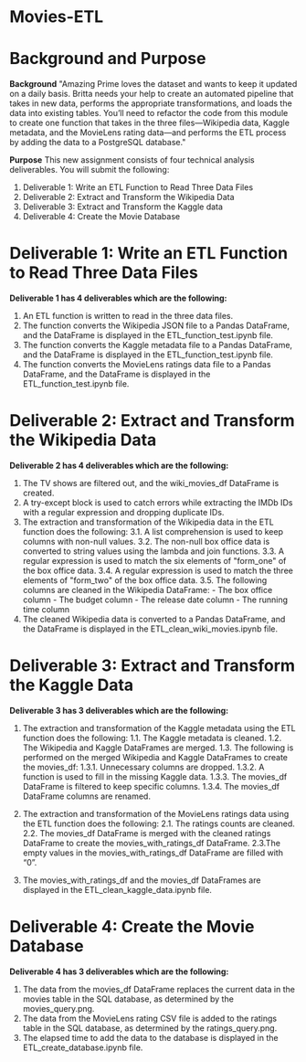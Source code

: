 # Movies-ETL

# Background and Purpose

**Background**
"Amazing Prime loves the dataset and wants to keep it updated on a daily basis. Britta needs your help to create an automated pipeline that takes in new data, performs the appropriate transformations, and loads the data into existing tables. You’ll need to refactor the code from this module to create one function that takes in the three files—Wikipedia data, Kaggle metadata, and the MovieLens rating data—and performs the ETL process by adding the data to a PostgreSQL database."

**Purpose**
This new assignment consists of four technical analysis deliverables. You will submit the following:
1. Deliverable 1: Write an ETL Function to Read Three Data Files
2. Deliverable 2: Extract and Transform the Wikipedia Data
3. Deliverable 3: Extract and Transform the Kaggle data
4. Deliverable 4: Create the Movie Database


# Deliverable 1: Write an ETL Function to Read Three Data Files

**Deliverable 1 has 4 deliverables which are the following:**
1. An ETL function is written to read in the three data files.
2. The function converts the Wikipedia JSON file to a Pandas DataFrame, and the DataFrame is displayed in the ETL_function_test.ipynb file.
3. The function converts the Kaggle metadata file to a Pandas DataFrame, and the DataFrame is displayed in the ETL_function_test.ipynb file.
4. The function converts the MovieLens ratings data file to a Pandas DataFrame, and the DataFrame is displayed in the ETL_function_test.ipynb file.

# Deliverable 2: Extract and Transform the Wikipedia Data

**Deliverable 2 has 4 deliverables which are the following:**
1. The TV shows are filtered out, and the wiki_movies_df DataFrame is created.
2. A try-except block is used to catch errors while extracting the IMDb IDs with a regular expression and dropping duplicate IDs.
3. The extraction and transformation of the Wikipedia data in the ETL function does the following:
  3.1. A list comprehension is used to keep columns with non-null values.
  3.2.  The non-null box office data is converted to string values using the lambda and join functions. 
  3.3.  A regular expression is used to match the six elements of "form_one" of the box office data. 
  3.4.  A regular expression is used to match the three elements of "form_two" of the box office data.
  3.5.  The following columns are cleaned in the Wikipedia DataFrame:
        - The box office column
        - The budget column
        - The release date column
        - The running time column
4. The cleaned Wikipedia data is converted to a Pandas DataFrame, and the DataFrame is displayed in the ETL_clean_wiki_movies.ipynb file.

# Deliverable 3: Extract and Transform the Kaggle Data

**Deliverable 3 has 3 deliverables which are the following:**
1. The extraction and transformation of the Kaggle metadata using the ETL function does the following:
  1.1. The Kaggle metadata is cleaned.
  1.2. The Wikipedia and Kaggle DataFrames are merged.
  1.3. The following is performed on the merged Wikipedia and Kaggle DataFrames to create the movies_df:
      1.3.1. Unnecessary columns are dropped.
      1.3.2. A function is used to fill in the missing Kaggle data.
      1.3.3. The movies_df DataFrame is filtered to keep specific columns.
      1.3.4. The movies_df DataFrame columns are renamed.

2. The extraction and transformation of the MovieLens ratings data using the ETL function does the following:
    2.1. The ratings counts are cleaned.
    2.2. The movies_df DataFrame is merged with the cleaned ratings DataFrame to create the movies_with_ratings_df DataFrame.
    2.3.The empty values in the movies_with_ratings_df DataFrame are filled with “0”.

3. The movies_with_ratings_df and the movies_df DataFrames are displayed in the ETL_clean_kaggle_data.ipynb file.

# Deliverable 4: Create the Movie Database

**Deliverable 4 has 3 deliverables which are the following:**
1. The data from the movies_df DataFrame replaces the current data in the movies table in the SQL database, as determined by the movies_query.png.
2. The data from the MovieLens rating CSV file is added to the ratings table in the SQL database, as determined by the ratings_query.png.
3. The elapsed time to add the data to the database is displayed in the ETL_create_database.ipynb file.
